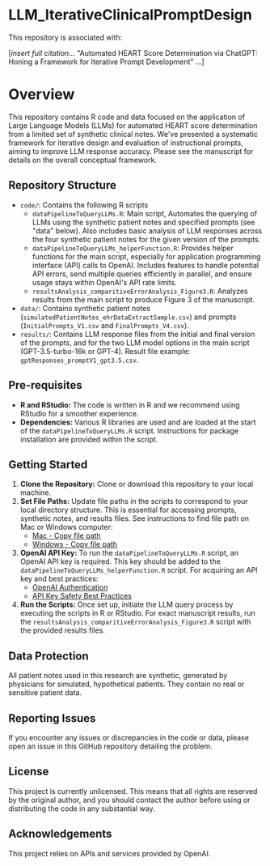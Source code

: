 # LLM_IterativeClinicalPromptDesign

This repository is associated with: 

[_insert full citation..._ "Automated HEART Score Determination via ChatGPT: Honing a Framework for Iterative Prompt Development" ...] 



# Overview
This repository contains R code and data focused on the application of Large Language Models (LLMs) for automated HEART score determination from a limited set of synthetic clinical notes. We've presented a systematic framework for iterative design and evaluation of instructional prompts, aiming to improve LLM response accuracy. Please see the manuscript for details on the overall conceptual framework.

## Repository Structure
- `code/`: Contains the following R scripts
    * `dataPipelineToQueryLLMs.R`: Main script, Automates the querying of LLMs using the synthetic patient notes and specified prompts (see "data" below). Also includes basic analysis of LLM responses across the four synthetic patient notes for the given version of the prompts.
    * `dataPipelineToQueryLLMs_helperFunction.R`: Provides helper functions for the main script, especially for application programming interface (API) calls to OpenAI. Includes features to handle potential API errors, send multiple queries efficiently in parallel, and ensure usage stays within OpenAI's API rate limits.
    * `resultsAnalysis_comparitiveErrorAnalysis_Figure3.R`: Analyzes results from the main script to produce Figure 3 of the manuscript.
- `data/`: Contains synthetic patient notes (`simulatedPatientNotes_ehrDataExtractSample.csv`) and prompts (`InitialPrompts_V1.csv` and `FinalPrompts_V4.csv`).
- `results/`: Contains LLM response files from the initial and final version of the prompts, and for the two LLM model options in the main script (GPT-3.5-turbo-16k or GPT-4). Result file example: `gptResponses_promptV1_gpt3.5.csv`.

## Pre-requisites
- **R and RStudio:** The code is written in R and we recommend using RStudio for a smoother experience.
- **Dependencies:** Various R libraries are used and are loaded at the start of the `dataPipelineToQueryLLMs.R` script. Instructions for package installation are provided within the script.

## Getting Started
1. **Clone the Repository:** Clone or download this repository to your local machine.
2. **Set File Paths:** Update file paths in the scripts to correspond to your local directory structure. This is essential for accessing prompts, synthetic notes, and results files. See instructions to find file path on Mac or Windows computer:
    * [Mac - Copy file path](https://support.apple.com/guide/mac-help/get-file-folder-and-disk-information-on-mac-mchlp1774/mac#:~:text=On%20your%20Mac%2C%20click%20the,bottom%20of%20the%20Finder%20window.)
    * [Windows - Copy file path](https://www.wikihow.com/Find-a-File%27s-Path-on-Windows)
4. **OpenAI API Key:** To run the `dataPipelineToQueryLLMs.R` script, an OpenAI API key is required. This key should be added to the `dataPipelineToQueryLLMs_helperFunction.R` script. For acquiring an API key and best practices:
    * [OpenAI Authentication](https://platform.openai.com/docs/api-reference/authentication)
    * [API Key Safety Best Practices](https://help.openai.com/en/articles/5112595-best-practices-for-api-key-safety)
5. **Run the Scripts:** Once set up, initiate the LLM query process by executing the scripts in R or RStudio. For exact manuscript results, run the `resultsAnalysis_comparitiveErrorAnalysis_Figure3.R` script with the provided results files. 

## Data Protection
All patient notes used in this research are synthetic, generated by physicians for simulated, hypothetical patients. They contain no real or sensitive patient data.

## Reporting Issues
If you encounter any issues or discrepancies in the code or data, please open an issue in this GitHub repository detailing the problem.

## License
This project is currently unlicensed. This means that all rights are reserved by the original author, and you should contact the author before using or distributing the code in any substantial way.

## Acknowledgements
This project relies on APIs and services provided by OpenAI.

